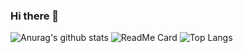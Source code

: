 ### Hi there 👋

<!--
**aaroncastle/aaroncastle** is a ✨ _special_ ✨ repository because its `README.md` (this file) appears on your GitHub profile.

Here are some ideas to get you started:

- 🔭 I’m currently working on ...
- 🌱 I’m currently learning ...
- 👯 I’m looking to collaborate on ...
- 🤔 I’m looking for help with ...
- 💬 Ask me about ...
- 📫 How to reach me: ...
- 😄 Pronouns: ...
- ⚡ Fun fact: ...
-->
![Anurag's github stats](https://github-readme-stats.vercel.app/api?username=aaroncastle&show_icons=true&theme=radical)
![ReadMe Card](https://github-readme-stats.vercel.app/api/pin/?username=aaroncastle&repo=installSSR)
![Top Langs](https://github-readme-stats.vercel.app/api/top-langs/?username=aaroncastle&layout=compact&hide=html)
